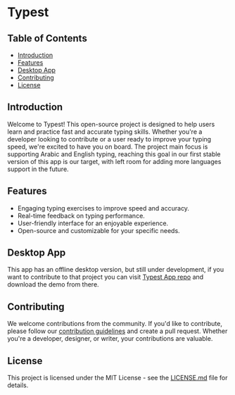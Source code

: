 # Typest

## Table of Contents

-   [Introduction](#introduction)
-   [Features](#features)
-   [Desktop App](#desktop)
-   [Contributing](#contributing)
-   [License](#license)

## Introduction

Welcome to Typest! This open-source project is designed to help users learn and practice fast and accurate typing skills. Whether you're a developer looking to contribute or a user ready to improve your typing speed, we're excited to have you on board.
The project main focus is supporting Arabic and English typing, reaching this goal in our first stable version of this app is our target, with left room for adding more languages support in the future.

## Features

-   Engaging typing exercises to improve speed and accuracy.
-   Real-time feedback on typing performance.
-   User-friendly interface for an enjoyable experience.
-   Open-source and customizable for your specific needs.

## Desktop App

This app has an offline desktop version, but still under development, if you want to contribute to that project you can visit [Typest App repo](https://github.com/Pelkhier/typest-app) and download the demo from there.

## Contributing

We welcome contributions from the community. If you'd like to contribute, please follow our [contribution guidelines](https://github.com/Pelkhier/typest/blob/main/CONTRIBUTING.md) and create a pull request. Whether you're a developer, designer, or writer, your contributions are valuable.

## License

This project is licensed under the MIT License - see the [LICENSE.md](https://github.com/Pelkhier/typest/blob/main/LICENSE.md) file for details.
